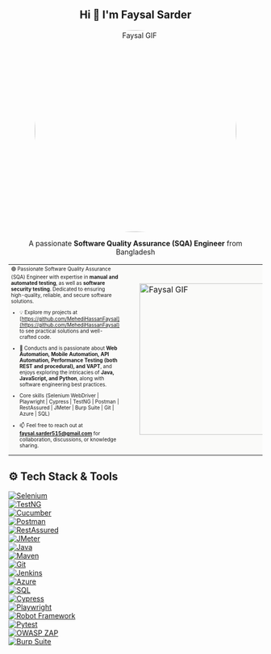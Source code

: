 <h2 align="center">Hi 👋 I'm Faysal Sarder</h2>

<p align="center">
  <img src="https://camo.githubusercontent.com/8307c250d04b4ab899ef9e8151c3f76b3c5b8af58a0210ac2ff8df8f15ccacf6/68747470733a2f2f692e70696e696d672e636f6d2f6f726967696e616c732f62392f34392f63382f62393439633836613537306466303761373434306162653339343035383334632e676966" 
       alt="Faysal GIF" 
       width="400" 
       height="400" 
       style="border-radius:50%;" />
</p>

<p align="center">
  A passionate <strong>Software Quality Assurance (SQA) Engineer</strong> from Bangladesh
</p>


<table style="background-color:#FAFAF9; padding:0px;">
  <tr>
    <td style="vertical-align: middle; padding-right: 20px; max-width: 400px; font-size:10px;">
      🟢 Passionate Software Quality Assurance (SQA) Engineer with expertise in <strong>manual and automated testing</strong>, as well as <strong>software security testing</strong>. Dedicated to ensuring high-quality, reliable, and secure software solutions.


- 💡 Explore my projects at [https://github.com/MehediHassanFaysal](https://github.com/MehediHassanFaysal) to see practical solutions and well-crafted code.  

- 💬 Conducts and is passionate about **Web Automation, Mobile Automation, API Automation, Performance Testing (both REST and procedural), and VAPT**, and enjoys exploring the intricacies of **Java, JavaScript, and Python**, along with software engineering best practices.
  
- Core skills (Selenium WebDriver | Playwright | Cypress | TestNG | Postman | RestAssured | JMeter | Burp Suite | Git | Azure | SQL)

  
- 📫 Feel free to reach out at **faysal.sarder515@gmail.com** for collaboration, discussions, or knowledge sharing.



      
    </td>
    <td style="vertical-align: middle; padding-left: 20px;">
      <img src="https://i.pinimg.com/originals/79/9e/0d/799e0d7779f6ea6c3a89885ff60c55af.gif" alt="Faysal GIF" width="300" />
    </td>
  </tr>
</table>


## ⚙️ Tech Stack & Tools

[![Selenium](https://img.shields.io/badge/Selenium-43B02A?style=for-the-badge&logo=selenium&logoColor=white)](https://www.selenium.dev/)  
[![TestNG](https://img.shields.io/badge/TestNG-5C4EE5?style=for-the-badge&logo=testng&logoColor=white)](https://testng.org/)  
[![Cucumber](https://img.shields.io/badge/Cucumber-43B02A?style=for-the-badge&logo=cucumber&logoColor=white)](https://cucumber.io/)  
[![Postman](https://img.shields.io/badge/Postman-FF6C37?style=for-the-badge&logo=postman&logoColor=white)](https://www.postman.com/)  
[![RestAssured](https://img.shields.io/badge/RestAssured-5C4EE5?style=for-the-badge)](https://rest-assured.io/)  
[![JMeter](https://img.shields.io/badge/JMeter-6A2C70?style=for-the-badge&logo=apachejmeter&logoColor=white)](https://jmeter.apache.org/)  
[![Java](https://img.shields.io/badge/Java-007396?style=for-the-badge&logo=java&logoColor=white)](https://www.java.com/)  
[![Maven](https://img.shields.io/badge/Maven-C71A36?style=for-the-badge&logo=apachemaven&logoColor=white)](https://maven.apache.org/)  
[![Git](https://img.shields.io/badge/Git-F05032?style=for-the-badge&logo=git&logoColor=white)](https://git-scm.com/)  
[![Jenkins](https://img.shields.io/badge/Jenkins-D24939?style=for-the-badge&logo=jenkins&logoColor=white)](https://www.jenkins.io/)  
[![Azure](https://img.shields.io/badge/Azure-0078D4?style=for-the-badge&logo=microsoft-azure&logoColor=white)](https://azure.microsoft.com/)  
[![SQL](https://img.shields.io/badge/SQL-4479A1?style=for-the-badge&logo=sql&logoColor=white)](https://www.mysql.com/)  
[![Cypress](https://img.shields.io/badge/Cypress-17202C?style=for-the-badge&logo=cypress&logoColor=white)](https://www.cypress.io/)  
[![Playwright](https://img.shields.io/badge/Playwright-000000?style=for-the-badge&logo=playwright&logoColor=white)](https://playwright.dev/)  
[![Robot Framework](https://img.shields.io/badge/Robot_Framework-FF0000?style=for-the-badge&logo=robot-framework&logoColor=white)](https://robotframework.org/)  
[![Pytest](https://img.shields.io/badge/Pytest-0080C0?style=for-the-badge&logo=pytest&logoColor=white)](https://docs.pytest.org/)  
[![OWASP ZAP](https://img.shields.io/badge/OWASP_ZAP-FF0000?style=for-the-badge&logo=owasp&logoColor=white)](https://owasp.org/www-project-zap/)  
[![Burp Suite](https://img.shields.io/badge/Burp_Suite-EE7621?style=for-the-badge&logo=portswigger&logoColor=white)](https://portswigger.net/burp)





















<!--
**MehediHassanFaysal/.github** is a ✨ _special_ ✨ repository because its `profile/README.md` (this file) appears on your GitHub profile.


